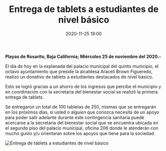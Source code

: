 ﻿---
layout: blog
title:  "Entrega de tablets a estudiantes de nivel básico"
date:  2020-11-25 19:00
categories: rosarito
permalink: /:categories/:title:output_ext
image: /img/cnr/entrega.jpg
autor: 
---


**Playas de Rosarito, Baja California; Miércoles 25 de noviembre del 2020.-**


El día de hoy en la explanada del palacio municipal del quinto municipio, el octavo ayuntamiento que preside la alcaldesa Araceli Brown Figueredo, realizó un donativo de tablets a estudiantes destacados de nivel básico.


Esto se logró gracias a un ahorro de los ingresos que percibe el municipio y en coordinación con la secretaria del bienestar social se realizó la primera entrega de tablets.


Se entregaron un total de 100 tabletas de 250, mismas que se entregarán en los próximos días, si usted o alguien que conozca necesita de un apoyo para poder salir adelante durante este contingencia sanitaria puede acercarse a la secretaria del bienestar social que se encuentra ubicada en el segundo piso del palacio municipal, oficina 206 donde le atenderán con mucho gusto y/u orientaran sobre los apoyos que tiene para la sociedad.

<div id="carouselExampleSlidesOnly" class="carousel slide" data-ride="carousel">
  <div class="carousel-inner">
    <div class="carousel-item active">
       <img class="d-block w-100" src="/img/cnr/entrega.jpg" loading="lazy"  alt="Entrega de tablets a estudiantes de nivel básico">
    </div>           
  </div>
</div>